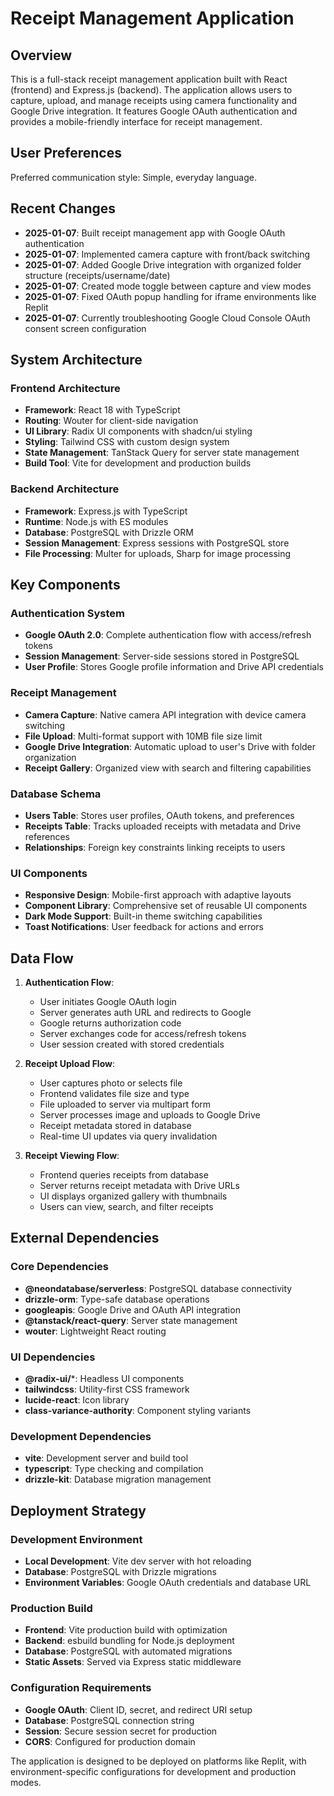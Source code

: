 # Receipt Management Application

## Overview

This is a full-stack receipt management application built with React (frontend) and Express.js (backend). The application allows users to capture, upload, and manage receipts using camera functionality and Google Drive integration. It features Google OAuth authentication and provides a mobile-friendly interface for receipt management.

## User Preferences

Preferred communication style: Simple, everyday language.

## Recent Changes

- **2025-01-07**: Built receipt management app with Google OAuth authentication
- **2025-01-07**: Implemented camera capture with front/back switching
- **2025-01-07**: Added Google Drive integration with organized folder structure (receipts/username/date)
- **2025-01-07**: Created mode toggle between capture and view modes
- **2025-01-07**: Fixed OAuth popup handling for iframe environments like Replit
- **2025-01-07**: Currently troubleshooting Google Cloud Console OAuth consent screen configuration

## System Architecture

### Frontend Architecture
- **Framework**: React 18 with TypeScript
- **Routing**: Wouter for client-side navigation
- **UI Library**: Radix UI components with shadcn/ui styling
- **Styling**: Tailwind CSS with custom design system
- **State Management**: TanStack Query for server state management
- **Build Tool**: Vite for development and production builds

### Backend Architecture
- **Framework**: Express.js with TypeScript
- **Runtime**: Node.js with ES modules
- **Database**: PostgreSQL with Drizzle ORM
- **Session Management**: Express sessions with PostgreSQL store
- **File Processing**: Multer for uploads, Sharp for image processing

## Key Components

### Authentication System
- **Google OAuth 2.0**: Complete authentication flow with access/refresh tokens
- **Session Management**: Server-side sessions stored in PostgreSQL
- **User Profile**: Stores Google profile information and Drive API credentials

### Receipt Management
- **Camera Capture**: Native camera API integration with device camera switching
- **File Upload**: Multi-format support with 10MB file size limit
- **Google Drive Integration**: Automatic upload to user's Drive with folder organization
- **Receipt Gallery**: Organized view with search and filtering capabilities

### Database Schema
- **Users Table**: Stores user profiles, OAuth tokens, and preferences
- **Receipts Table**: Tracks uploaded receipts with metadata and Drive references
- **Relationships**: Foreign key constraints linking receipts to users

### UI Components
- **Responsive Design**: Mobile-first approach with adaptive layouts
- **Component Library**: Comprehensive set of reusable UI components
- **Dark Mode Support**: Built-in theme switching capabilities
- **Toast Notifications**: User feedback for actions and errors

## Data Flow

1. **Authentication Flow**:
   - User initiates Google OAuth login
   - Server generates auth URL and redirects to Google
   - Google returns authorization code
   - Server exchanges code for access/refresh tokens
   - User session created with stored credentials

2. **Receipt Upload Flow**:
   - User captures photo or selects file
   - Frontend validates file size and type
   - File uploaded to server via multipart form
   - Server processes image and uploads to Google Drive
   - Receipt metadata stored in database
   - Real-time UI updates via query invalidation

3. **Receipt Viewing Flow**:
   - Frontend queries receipts from database
   - Server returns receipt metadata with Drive URLs
   - UI displays organized gallery with thumbnails
   - Users can view, search, and filter receipts

## External Dependencies

### Core Dependencies
- **@neondatabase/serverless**: PostgreSQL database connectivity
- **drizzle-orm**: Type-safe database operations
- **googleapis**: Google Drive and OAuth API integration
- **@tanstack/react-query**: Server state management
- **wouter**: Lightweight React routing

### UI Dependencies
- **@radix-ui/***: Headless UI components
- **tailwindcss**: Utility-first CSS framework
- **lucide-react**: Icon library
- **class-variance-authority**: Component styling variants

### Development Dependencies
- **vite**: Development server and build tool
- **typescript**: Type checking and compilation
- **drizzle-kit**: Database migration management

## Deployment Strategy

### Development Environment
- **Local Development**: Vite dev server with hot reloading
- **Database**: PostgreSQL with Drizzle migrations
- **Environment Variables**: Google OAuth credentials and database URL

### Production Build
- **Frontend**: Vite production build with optimization
- **Backend**: esbuild bundling for Node.js deployment
- **Database**: PostgreSQL with automated migrations
- **Static Assets**: Served via Express static middleware

### Configuration Requirements
- **Google OAuth**: Client ID, secret, and redirect URI setup
- **Database**: PostgreSQL connection string
- **Session**: Secure session secret for production
- **CORS**: Configured for production domain

The application is designed to be deployed on platforms like Replit, with environment-specific configurations for development and production modes.